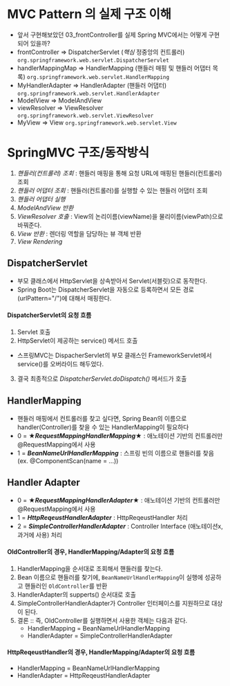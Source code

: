 # MVC Pattern 의 실제 구조 이해
- 앞서 구현해보았던 03_frontController를 실제 Spring MVC에서는 어떻게 구현되어 있을까?
- frontController => DispatcherServlet (*핵심* 정중앙의 컨트롤러) `org.springframework.web.servlet.DispatcherServlet`
- handlerMappingMap => HandlerMapping (핸들러 매핑 및 핸들러 어댑터 목록) `org.springframework.web.servlet.HandlerMapping`
- MyHandlerAdapter => HandlerAdapter (핸들러 어댑터) `org.springframework.web.servlet.HandlerAdapter`
- ModelView => ModelAndView
- viewResolver => ViewResolver `org.springframework.web.servlet.ViewResolver`
- MyView => View `org.springframework.web.servlet.View`

# SpringMVC 구조/동작방식
1. *핸들러(컨트롤러) 조회* : 핸들러 매핑을 통해 요청 URL에 매핑된 핸들러(컨트롤러) 조회
2. *핸들러 어댑터 조회* : 핸들러(컨트롤러)를 실행할 수 있는 핸들러 어댑터 조회
3. *핸들러 어댑터 실행*
4. *ModelAndView 반환*
5. *ViewResolver 호출* : View의 논리이름(viewName)을 물리이름(viewPath)으로 바꿔준다.
6. *View 반환* : 렌더링 역할을 담당하는 뷰 객체 반환
7. *View Rendering*

## DispatcherServlet
- 부모 클래스에서 HttpServlet을 상속받아서 Servlet(서블릿)으로 동작한다.
- Spring Boot는 DispatcherServlet을 자동으로 등록하면서 모든 경로(urlPattern="/")에 대해서 매핑한다.
#### DispatcherServlet의 요청 흐름
1. Servlet 호출
2. HttpServlet이 제공하는 service() 메서드 호출
- 스프링MVC는 DispacherServlet의 부모 클래스인 FrameworkServlet에서 service()를 오버라이드 해두었다.
3. 결국 최종적으로 *DispatcherServlet.doDispatch()* 메서드가 호출

## HandlerMapping
- 핸들러 매핑에서 컨트롤러를 찾고 싶다면, Spring Bean의 이름으로 handler(Controller)를 찾을 수 있는 HandlerMapping이 필요하다
- 0 = ★***RequestMappingHandlerMapping***★ : 애노테이션 기반의 컨트롤러만 @RequestMapping에서 사용
- 1 = ***BeanNameUrlHandlerMapping*** : 스프링 빈의 이름으로 핸들러를 찾음 (ex. @ComponentScan(name = ...))
## Handler Adapter
- 0 = ★***RequestMappingHandlerAdapter***★ : 애노테이션 기반의 컨트롤러만 @RequestMapping에서 사용
- 1 = ***HttpReqeustHandlerAdapter*** : HttpReqeustHandler 처리
- 2 = ***SimpleControllerHandlerAdapter*** : Controller Interface (애노테이션x, 과거에 사용) 처리
#### OldController의 경우, HandlerMapping/Adapter의 요청 흐름
1. HandlerMapping을 순서대로 조회해서 핸들러를 찾는다.
2. Bean 이름으로 핸들러를 찾기에, `BeanNameUrlHandlerMapping`이 실행에 성공하고 핸들러인 `OldController`를 반환
3. HandlerAdapter의 supperts() 순서대로 호출
4. SimpleControllerHandlerAdapter가 Controller 인터페이스를 지원하므로 대상이 된다.
5. 결론 :: 즉, OldController를 실행하면서 사용한 객체는 다음과 같다.
   - HandlerMapping = BeanNameUrlHandlerMapping
   - HandlerAdapter = SimpleControllerHandlerAdapter
#### HttpReqeustHandler의 경우, HandlerMapping/Adapter의 요청 흐름
   - HandlerMapping = BeanNameUrlHandlerMapping
   - HandlerAdapter = HttpReqeustHandlerAdapter
